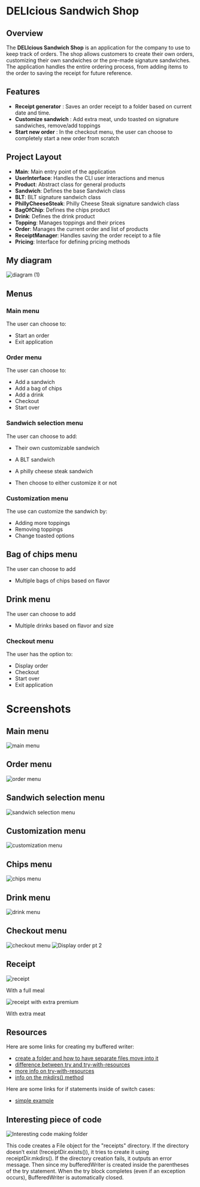 # DELIcious Sandwich Shop

## Overview
The **DELIcious Sandwich Shop** is an application for the company to use to keep track of orders. The shop allows customers to create their own orders, customizing their own sandwiches or the pre-made signature sandwiches. The application handles the entire ordering process, from adding items to the order to saving the receipt for future reference.

## Features
- **Receipt generator** : Saves an order receipt to a folder based on current date and time. 
- **Customize sandwich** : Add extra meat, undo toasted on signature sandwiches, remove/add toppings
- **Start new order** : In the checkout menu, the user can choose to completely start a new order from scratch


## Project Layout

- **Main**: Main entry point of the application
- **UserInterface**: Handles the CLI user interactions and menus
- **Product**: Abstract class for general products
- **Sandwich**: Defines the base Sandwich class
- **BLT**: BLT signature sandwich class
- **PhillyCheeseSteak**: Philly Cheese Steak signature sandwich class
- **BagOfChip**: Defines the chips product
- **Drink**: Defines the drink product
- **Topping**: Manages toppings and their prices
- **Order**: Manages the current order and list of products
- **ReceiptManager**: Handles saving the order receipt to a file
- **Pricing**: Interface for defining pricing methods

## My diagram
![diagram (1)](images%2Fdiagram%20%281%29.png)

## Menus
### **Main menu** 
The user can choose to:
- Start an order
- Exit application

### **Order menu**
The user can choose to:
- Add a sandwich
- Add a bag of chips
- Add a drink
- Checkout
- Start over

### **Sandwich selection menu**
The user can choose to add:
- Their own customizable sandwich
- A BLT sandwich
- A philly cheese steak sandwich

- Then choose to either customize it or not

### **Customization menu**
The use can customize the sandwich by:
- Adding more toppings
- Removing toppings
- Change toasted options

## **Bag of chips menu**
The user can choose to add
- Multiple bags of chips based on flavor

## **Drink menu**
The user can choose to add
- Multiple drinks based on flavor and size

### **Checkout menu**
The user has the option to:
- Display order
- Checkout
- Start over
- Exit application

# Screenshots

## Main menu
![main menu](images%2FMain%20menu.png)

## Order menu
![order menu](images%2FOrder%20menu.png)

## Sandwich selection menu
![sandwich selection menu](images%2FSandwich%20selection%20menu.png)

## Customization menu
![customization menu](images%2FCustomization%20menu%20.png)

## Chips menu
![chips menu](images%2FChip%20menu.png)

## Drink menu
![drink menu](images%2FDrink%20menu.png)

## Checkout menu
![checkout menu](images%2FCheck%20out%20menu%20and%20display%20order%20pt%201.png)
![Display order pt 2](images%2FDisplay%20order%20pt%202.png)

## Receipt 
![receipt](images%2FReceipt.png)

With a full meal

![receipt with extra premium](images%2Freceipt%20with%20extra%20premium.png)

With extra meat

## Resources

Here are some links for creating my buffered writer:
- [create a folder and how to have separate files move into it](https://stackoverflow.com/questions/16269563/how-to-save-a-file-to-a-directory)
- [difference between try and try-with-resources](https://medium.com/thefreshwrites/how-to-use-try-with-resource-in-java-9c0b4ae48d21#:~:text=This%20is%20because%20an%20IOException,as%20JVM%20automatically%20closes%20them.)
- [more info on try-with-resources](https://docs.oracle.com/javase/8/docs/technotes/guides/language/try-with-resources.html)
- [info on the mkdirs() method](https://www.geeksforgeeks.org/file-mkdirs-method-in-java-with-examples/)

Here are some links for if statements inside of switch cases:
- [simple example](https://stackoverflow.com/questions/60049457/refactor-switch-statement-using-an-object-vs-primitive-data-type)

## Interesting piece of code
![Interesting code making folder](images%2FInteresting%20code%20making%20folder.png)


This code creates a File object for the "receipts" directory. If the directory doesn’t exist (!receiptDir.exists()), it tries to create it using receiptDir.mkdirs(). If the directory creation fails, it outputs an error message.
Then since my bufferedWriter is created inside the parentheses of the try statement. When the try block completes (even if an exception occurs), BufferedWriter is automatically closed.

  